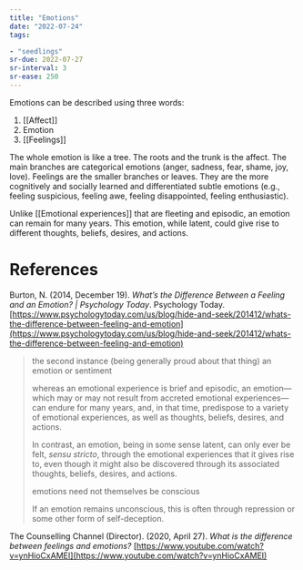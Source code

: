 ```yaml
---
title: "Emotions"
date: "2022-07-24"
tags:

- "seedlings"
sr-due: 2022-07-27
sr-interval: 3
sr-ease: 250
---
```


Emotions can be described using three words:
1. [[Affect]]
2. Emotion
3. [[Feelings]]

The whole emotion is like a tree. The roots and the trunk is the affect. The main branches are categorical emotions (anger, sadness, fear, shame, joy, love). Feelings are the smaller branches or leaves. They are the more cognitively and socially learned and differentiated subtle emotions (e.g., feeling suspicious, feeling awe, feeling disappointed, feeling enthusiastic).

Unlike [[Emotional experiences]] that are fleeting and episodic, an emotion can remain for many years. This emotion, while latent, could give rise to different thoughts, beliefs, desires, and actions.

# References

Burton, N. (2014, December 19). _What’s the Difference Between a Feeling and an Emotion? | Psychology Today_. Psychology Today. [https://www.psychologytoday.com/us/blog/hide-and-seek/201412/whats-the-difference-between-feeling-and-emotion](https://www.psychologytoday.com/us/blog/hide-and-seek/201412/whats-the-difference-between-feeling-and-emotion)

>the second instance (being generally proud about that thing) an emotion or sentiment
>
>whereas an emotional experience is brief and episodic, an emotion—which may or may not result from accreted emotional experiences—can endure for many years, and, in that time, predispose to a variety of emotional experiences, as well as thoughts, beliefs, desires, and actions.
>
>In contrast, an emotion, being in some sense latent, can only ever be felt, _sensu stricto_, through the emotional experiences that it gives rise to, even though it might also be discovered through its associated thoughts, beliefs, desires, and actions.
>
>emotions need not themselves be conscious
>
>If an emotion remains unconscious, this is often through repression or some other form of self-deception.

The Counselling Channel (Director). (2020, April 27). _What is the difference between feelings and emotions?_ [https://www.youtube.com/watch?v=ynHioCxAMEI](https://www.youtube.com/watch?v=ynHioCxAMEI)